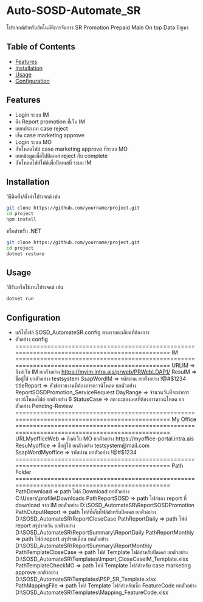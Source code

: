 # Auto-SOSD-Automate_SR

โปรเจกต์สำหรับอัตโนมัติการจัดการ SR Promotion Prepaid Main On top Data ปัญหา

## Table of Contents
- [Features](#features)
- [Installation](#installation)
- [Usage](#usage)
- [Configuration](#configuration)

## Features
- Login ระบบ IM
- ดึง Report promotion ที่เว็บ IM
- แยกประเภท case reject
- เช็ค case marketing approve
- Login ระบบ MO
- อัพโหลดไฟล์ case marketing approve ที่ระบบ MO
- แยกข้อมูลเพื่อไปปิดเคส reject กับ complete
- อัพโหลดไฟล์ไฟล์เพื่อปิดเคสที่ ระบบ IM

## Installation
วิธีติดตั้ง/ตั้งค่าโปรเจกต์ เช่น
```sh
git clone https://github.com/yourname/project.git
cd project
npm install
```
หรือสำหรับ .NET
```sh
git clone https://github.com/yourname/project.git
cd project
dotnet restore
```

## Usage
วิธีรันหรือใช้งานโปรเจกต์ เช่น
```sh
dotnet run
```

## Configuration
- แก้ไขไฟล์ SOSD_AutomateSR.config ตามรายละเอียดที่ต้องการ
- ตัวอย่าง config
===============================================================================================
IM
===============================================================================================
URLIM => ลิงค์เว็บ IM ยกตัวอย่าง https://myim.intra.ais/prweb/PRWebLDAP1/
ResuIM => ชื่อผู้ใช้ ยกตัวอย่าง testsystem
SsapWordIM => รหัสผ่าน ยกตัวอย่าง !@#$1234
titleReport => หัวข้อรายงานที่ต้องการดาวน์โหลด ยกตัวอย่าง ReportSOSDPromotion_ServiceRequest
DayRange => จำนวนวันที่จะทำการดาวน์โหลดไฟล์ ยกตัวอย่าง 6
StatusCase => สถานะของเคสที่ต้องการดาวน์โหลด ยกตัวอย่าง Pending-Review
===============================================================================================
My Office
===============================================================================================
URLMyofficeWeb => ลิงค์เว็บ MO ยกตัวอย่าง https://myoffice-portal.intra.ais
ResuMyoffice => ชื่อผู้ใช้ ยกตัวอย่าง testsystem@mail.com
SsapWordMyoffice =>  รหัสผ่าน ยกตัวอย่าง !@#$1234
===============================================================================================
Path Folder
===============================================================================================
PathDownload => path ไฟล์ Download ยกตัวอย่าง C:\Users\profile\Downloads
PathReportSOSD => path ไฟล์ของ report ที่ download จาก IM ยกตัวอย่าง D:\SOSD_AutomateSR\ReportSOSDPromotion
PathOutputReport => path ไฟล์ที่เก็บไฟล์สำหรับปิดเคส ยกตัวอย่าง D:\SOSD_AutomateSR\ReportCloseCase
PathReportDaily => path ไฟล์ report สรุปรายวัน ยกตัวอย่าง D:\SOSD_AutomateSR\ReportSummary\ReportDaily
PathReportMonthly => path ไฟล์ report สรุปรายเดือน ยกตัวอย่าง D:\SOSD_AutomateSR\ReportSummary\ReportMonthly
PathTemplateCloseCase => path ไฟล์ Template ไฟล์สำหรับปิดเคส ยกตัวอย่าง D:\SOSD_AutomateSR\Templates\Import_CloseCaseIM_Template.xlsx
PathTemplateCheckMO => path ไฟล์ Template ไฟล์สำหรับ case marketing approve ยกตัวอย่าง D:\SOSD_AutomateSR\Templates\PSP_SR_Template.xlsx
PathMappingFile => path ไฟล์ Template ไฟล์สำหรับเช็ค FeatureCode ยกตัวอย่าง D:\SOSD_AutomateSR\Templates\Mapping_FeatureCode.xlsx
  


